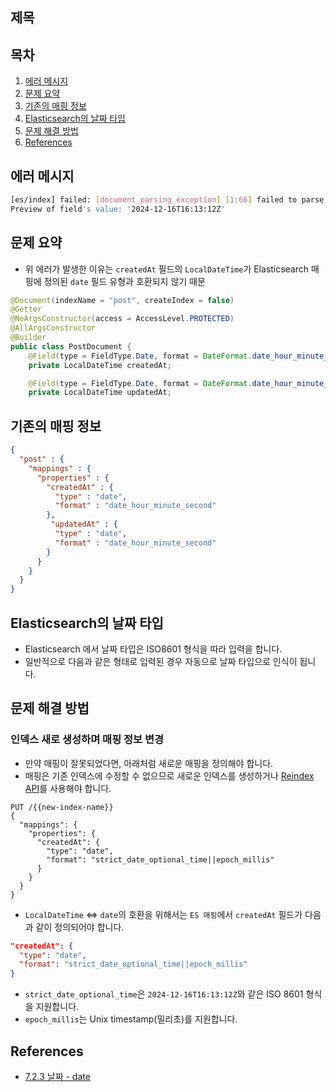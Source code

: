 ## 제목

## 목차

1. [에러 메시지](#에러-메시지)
1. [문제 요약](#문제-요약)
1. [기존의 매핑 정보](#기존의-매핑-정보)
1. [Elasticsearch의 날짜 타입](#elasticsearch의-날짜-타입)
1. [문제 해결 방법]()
1. [References](#References)

## 에러 메시지

```bash
[es/index] failed: [document_parsing_exception] [1:66] failed to parse field [createdAt] of type [date] in document with id '262175'.    
Preview of field's value: '2024-12-16T16:13:12Z'
```

## 문제 요약

- 위 에러가 발생한 이유는 `createdAt` 필드의 `LocalDateTime`가 Elasticsearch 매핑에 정의된 `date` 필드 유형과 호환되지 않기 때문

```java
@Document(indexName = "post", createIndex = false)
@Getter
@NoArgsConstructor(access = AccessLevel.PROTECTED)
@AllArgsConstructor
@Builder
public class PostDocument {
    @Field(type = FieldType.Date, format = DateFormat.date_hour_minute_second)
    private LocalDateTime createdAt;

    @Field(type = FieldType.Date, format = DateFormat.date_hour_minute_second)
    private LocalDateTime updatedAt;
```

## 기존의 매핑 정보

```json
{
  "post" : {
    "mappings" : {
      "properties" : {
        "createdAt" : {
          "type" : "date",
          "format" : "date_hour_minute_second"
        },
         "updatedAt" : {
          "type" : "date",
          "format" : "date_hour_minute_second"
        }
      }
    }
  }
}
```

## Elasticsearch의 날짜 타입

- Elasticsearch 에서 날짜 타입은 ISO8601 형식을 따라 입력을 합니다.
- 일반적으로 다음과 같은 형태로 입력된 경우 자동으로 날짜 타입으로 인식이 됩니다.
 
## 문제 해결 방법

### 인덱스 새로 생성하며 매핑 정보 변경

- 만약 매핑이 잘못되었다면, 아래처럼 새로운 매핑을 정의해야 합니다.
- 매핑은 기존 인덱스에 수정할 수 없으므로 새로운 인덱스를 생성하거나 [Reindex API](https://www.elastic.co/guide/en/elasticsearch/reference/current/docs-reindex.html)를 사용해야 합니다.

```http
PUT /{{new-index-name}}
{
  "mappings": {
    "properties": {
      "createdAt": {
        "type": "date",
        "format": "strict_date_optional_time||epoch_millis"
      }
    }
  }
}
```

- `LocalDateTime` <=> `date`의 호환을 위해서는 `ES 매핑`에서 `createdAt` 필드가 다음과 같이 정의되어야 합니다.

```json
"createdAt": {
  "type": "date",
  "format": "strict_date_optional_time||epoch_millis"
}
```

- `strict_date_optional_time`은 `2024-12-16T16:13:12Z`와 같은 ISO 8601 형식을 지원합니다.
- `epoch_millis`는 Unix timestamp(밀리초)를 지원합니다.

## References

- [7.2.3 날짜 - date](https://esbook.kimjmin.net/07-settings-and-mappings/7.2-mappings/7.2.3-date)
